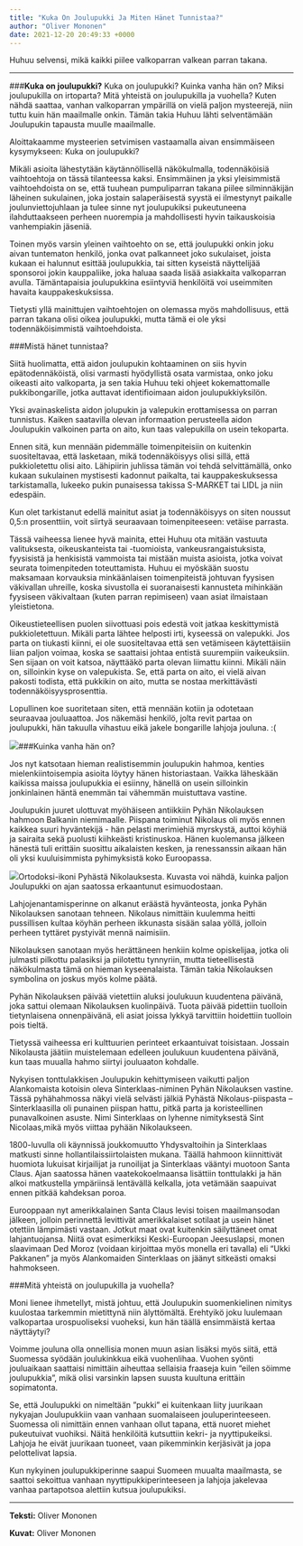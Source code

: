 ```yaml
---
title: "Kuka On Joulupukki Ja Miten Hänet Tunnistaa?"
author: "Oliver Mononen"
date: 2021-12-20 20:49:33 +0000
---
```


Huhuu selvensi, mikä kaikki piilee valkoparran valkean parran takana.

****
###**Kuka on joulupukki?**
Kuka on joulupukki? Kuinka vanha hän on? Miksi joulupukilla on irtoparta? Mitä yhteistä on joulupukilla ja vuohella? Kuten nähdä saattaa, vanhan valkoparran ympärillä on vielä paljon mysteerejä, niin tuttu kuin hän maailmalle onkin. Tämän takia Huhuu lähti selventämään Joulupukin tapausta muulle maailmalle.


Aloittakaamme mysteerien setvimisen vastaamalla aivan ensimmäiseen kysymykseen: Kuka on joulupukki?


Mikäli asioita lähestytään käytännöllisellä näkökulmalla, todennäköisiä vaihtoehtoja on tässä tilanteessa kaksi. Ensimmäinen ja yksi yleisimmistä vaihtoehdoista on se, että tuuhean pumpuliparran takana piilee silminnäkijän läheinen sukulainen, joka jostain salaperäisestä syystä ei ilmestynyt paikalle joulunviettojuhlaan ja tulee sinne nyt joulupukiksi pukeutuneena ilahduttaakseen perheen nuorempia ja mahdollisesti hyvin taikauskoisia vanhempiakin jäseniä.


Toinen myös varsin yleinen vaihtoehto on se, että joulupukki onkin joku aivan tuntematon henkilö, jonka ovat palkanneet joko sukulaiset, joista kukaan ei halunnut esittää joulupukkia, tai sitten kyseistä näyttelijää sponsoroi jokin kauppaliike, joka haluaa saada lisää asiakkaita valkoparran avulla. Tämäntapaisia joulupukkina esiintyviä henkilöitä voi useimmiten havaita kauppakeskuksissa.


Tietysti yllä mainittujen vaihtoehtojen on olemassa myös mahdollisuus, että parran takana olisi 
oikea joulupukki, mutta tämä ei ole yksi todennäköisimmistä vaihtoehdoista.

###Mistä hänet tunnistaa?


Siitä huolimatta, että aidon joulupukin kohtaaminen on siis hyvin epätodennäköistä, olisi varmasti hyödyllistä osata 
varmistaa, onko joku oikeasti aito valkoparta, ja sen takia Huhuu teki ohjeet kokemattomalle pukkibongarille, jotka auttavat identifioimaan aidon joulupukkiyksilön.


Yksi avainaskelista aidon jolupukin ja valepukin erottamisessa on parran tunnistus. Kaiken saatavilla olevan informaation perusteella aidon Joulupukin valkoinen parta on aito, kun taas valepukilla on usein tekoparta.


Ennen sitä, kun mennään pidemmälle toimenpiteisiin on kuitenkin suositeltavaa, että lasketaan, mikä todennäköisyys olisi sillä, että pukkioletettu olisi aito. Lähipiirin juhlissa tämän voi tehdä selvittämällä, onko kukaan sukulainen mystisesti kadonnut paikalta, tai kauppakeskuksessa tarkistamalla, lukeeko pukin punaisessa takissa S-MARKET tai LIDL ja niin edespäin.


Kun olet tarkistanut edellä mainitut asiat ja todennäköisyys on siten noussut 0,5:n prosenttiin, voit siirtyä seuraavaan toimenpiteeseen: vetäise parrasta.


Tässä vaiheessa lienee hyvä mainita, ettei Huhuu ota mitään vastuuta valituksesta, oikeuskanteista tai -tuomioista, vankeusrangaistuksista, fyysisistä ja henkisistä vammoista tai mistään muista asioista, jotka voivat seurata toimenpiteden toteuttamista. Huhuu ei myöskään suostu maksamaan korvauksia minkäänlaisen toimenpiteistä johtuvan fyysisen väkivallan uhreille, koska sivustolla ei suoranaisesti kannusteta mihinkään fyysiseen väkivaltaan (kuten parran repimiseen) vaan asiat ilmaistaan yleistietona.


Oikeustieteellisen puolen siivottuasi pois edestä voit jatkaa keskittymistä pukkioletettuun. Mikäli parta lähtee helposti irti, kyseessä on valepukki. Jos parta on tiukasti kiinni, ei ole suositeltavaa että sen vetämiseen käytettäisiin liian paljon voimaa, koska se saattaisi johtaa entistä suurempiin vaikeuksiin. Sen sijaan on voit katsoa, näyttääkö parta olevan liimattu kiinni. Mikäli näin on, silloinkin kyse on valepukista. Se, että parta on aito, ei vielä aivan pakosti todista, että pukkikin on aito, mutta se nostaa merkittävästi todennäköisyysprosenttia.


Lopullinen koe suoritetaan siten, että mennään kotiin ja odotetaan seuraavaa jouluaattoa. Jos näkemäsi henkilö, jolta revit partaa on joulupukki, hän takuulla vihastuu eikä jakele bongarille lahjoja jouluna. :(


![](https://static.wixstatic.com/media/07242a_8dd4844c4d284898b08756a5899de53a~mv2.jpg/v1/fit/w_1000,h_750,al_c,q_80/file.png)###Kuinka vanha hän on?


Jos nyt katsotaan hieman realistisemmin joulupukin hahmoa, kenties mielenkiintoisempia asioita löytyy hänen historiastaan. Vaikka läheskään kaikissa maissa joulupukkia ei esiinny, hänellä on usein silloinkin jonkinlainen häntä enemmän tai vähemmän muistuttava vastine.


Joulupukin juuret ulottuvat myöhäiseen antiikkiin Pyhän Nikolauksen hahmoon Balkanin niemimaalle. Piispana toiminut Nikolaus oli myös ennen kaikkea suuri hyväntekijä - hän pelasti merimiehiä myrskystä, auttoi köyhiä ja sairaita sekä puolusti kiihkeästi kristinuskoa. Hänen kuolemansa jälkeen hänestä tuli erittäin suosittu aikalaisten kesken, ja renessanssin aikaan hän oli yksi kuuluisimmista pyhimyksistä koko Euroopassa.


![](https://static.wixstatic.com/media/07242a_e8179e6b7ec7409d956c812c5c3994c2~mv2.jpg/v1/fit/w_1000,h_1000,al_c,q_80/file.png)Ortodoksi-ikoni Pyhästä Nikolauksesta. Kuvasta voi nähdä, kuinka paljon Joulupukki on ajan saatossa erkaantunut esimuodostaan.


Lahjojenantamisperinne on alkanut eräästä hyvänteosta, jonka Pyhän Nikolauksen sanotaan tehneen. Nikolaus nimittäin kuulemma heitti pussillisen kultaa köyhän perheen ikkunasta sisään salaa yöllä, jolloin perheen tyttäret pystyivät mennä naimisiin.


Nikolauksen sanotaan myös herättäneen henkiin kolme opiskelijaa, jotka oli julmasti pilkottu palasiksi ja piilotettu tynnyriin, mutta tieteellisestä näkökulmasta tämä on hieman kyseenalaista. Tämän takia Nikolauksen symbolina on joskus myös kolme päätä.


Pyhän Nikolauksen päivää vietettiin aluksi joulukuun kuudentena päivänä, joka sattui olemaan Nikolauksen kuolinpäivä. Tuota päivää pidettiin tuolloin tietynlaisena onnenpäivänä, eli asiat joissa lykkyä tarvittiin hoidettiin tuolloin pois tieltä.


Tietyssä vaiheessa eri kulttuurien perinteet erkaantuivat toisistaan. Jossain Nikolausta jäätiin muistelemaan edelleen joulukuun kuudentena päivänä, kun taas muualla hahmo siirtyi jouluaaton kohdalle.


Nykyisen tonttulakkisen Joulupukin kehittymiseen vaikutti paljon Alankomaista kotoisin oleva
Sinterklaas-niminen Pyhän Nikolauksen vastine. Tässä pyhähahmossa näkyi vielä selvästi jälkiä Pyhästä Nikolaus-piispasta – Sinterklaasilla
oli punainen piispan hattu, pitkä parta ja koristeellinen punavalkoinen asuste. Nimi Sinterklaas on lyhenne nimityksestä 
Sint Nicolaas,mikä myös viittaa pyhään Nikolaukseen.


1800-luvulla oli käynnissä joukkomuutto Yhdysvaltoihin ja Sinterklaas matkusti sinne hollantilaissiirtolaisten mukana. Täällä hahmoon kiinnittivät huomiota lukuisat kirjailijat ja runoilijat ja Sinterklaas vääntyi muotoon Santa Claus. Ajan saatossa hänen vaatekokoelmaansa lisättiin tonttulakki ja hän alkoi matkustella ympäriinsä lentävällä kelkalla, jota vetämään saapuivat ennen pitkää kahdeksan poroa.


Eurooppaan nyt amerikkalainen Santa Claus levisi toisen maailmansodan jälkeen, jolloin perinnettä levittivät amerikkalaiset sotilaat ja usein hänet otettiin lämpimästi vastaan. Jotkut maat ovat kuitenkin säilyttäneet omat lahjantuojansa. Niitä ovat esimerkiksi Keski-Euroopan Jeesuslapsi, monen slaavimaan Ded Moroz (voidaan kirjoittaa myös monella eri tavalla) eli “Ukki Pakkanen” ja myös Alankomaiden Sinterklaas on jäänyt sitkeästi omaksi hahmokseen.

###Mitä yhteistä on joulupukilla ja vuohella?


Moni lienee ihmetellyt, mistä johtuu, että Joulupukin suomenkielinen nimitys kuulostaa tarkemmin mietittynä niin älyttömältä. Erehtyikö joku luulemaan valkopartaa urospuoliseksi vuoheksi, kun hän täällä ensimmäistä kertaa näyttäytyi?


Voimme jouluna olla onnellisia monen muun asian lisäksi myös siitä, että Suomessa syödään joulukinkkua eikä vuohenlihaa. Vuohen syönti jouluaikaan saattaisi nimittäin aiheuttaa sellaisia fraaseja kuin “eilen söimme joulupukkia”, mikä olisi varsinkin lapsen suusta kuultuna erittäin sopimatonta.


Se, että Joulupukki on nimeltään ”pukki” ei kuitenkaan liity juurikaan nykyajan Joulupukkiin vaan vanhaan suomalaiseen jouluperinteeseen. Suomessa oli nimittäin ennen vanhaan ollut tapana, että nuoret miehet pukeutuivat vuohiksi. Näitä henkilöitä kutsuttiin kekri- ja nyyttipukeiksi. Lahjoja he eivät juurikaan tuoneet, vaan pikemminkin kerjäsivät ja jopa pelottelivat lapsia.


Kun nykyinen joulupukkiperinne saapui Suomeen muualta maailmasta, se saattoi sekoittua vanhaan nyyttipukkiperinteeseen ja lahjoja jakelevaa vanhaa partapotsoa alettiin kutsua joulupukiksi.

****
**Teksti:**
 Oliver Mononen

**Kuvat:**
 Oliver Mononen
